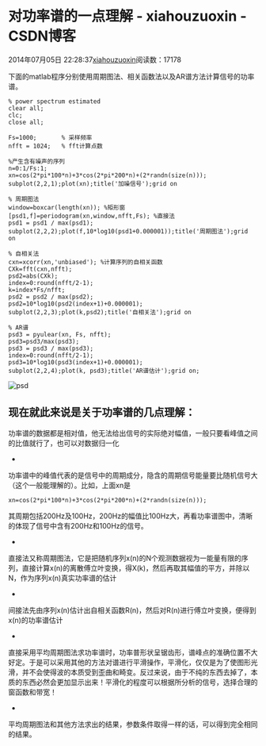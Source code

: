 # 对功率谱的一点理解 - xiahouzuoxin - CSDN博客





2014年07月05日 22:28:37[xiahouzuoxin](https://me.csdn.net/xiahouzuoxin)阅读数：17178








下面的matlab程序分别使用周期图法、相关函数法以及AR谱方法计算信号的功率谱。

```
% power spectrum estimated
clear all;
clc;
close all;

Fs=1000;       % 采样频率
nfft = 1024;   % fft计算点数

%产生含有噪声的序列
n=0:1/Fs:1;
xn=cos(2*pi*100*n)+3*cos(2*pi*200*n)+(2*randn(size(n)));
subplot(2,2,1);plot(xn);title('加噪信号');grid on

% 周期图法
window=boxcar(length(xn)); %矩形窗
[psd1,f]=periodogram(xn,window,nfft,Fs); %直接法
psd1 = psd1 / max(psd1);
subplot(2,2,2);plot(f,10*log10(psd1+0.000001));title('周期图法');grid on

% 自相关法
cxn=xcorr(xn,'unbiased'); %计算序列的自相关函数
CXk=fft(cxn,nfft);
psd2=abs(CXk);
index=0:round(nfft/2-1);
k=index*Fs/nfft;
psd2 = psd2 / max(psd2);
psd2=10*log10(psd2(index+1)+0.000001);
subplot(2,2,3);plot(k,psd2);title('自相关法');grid on

% AR谱
psd3 = pyulear(xn, Fs, nfft); 
psd3=psd3/max(psd3);
psd3 = psd3 / max(psd3);
index=0:round(nfft/2-1);
psd3=10*log10(psd3(index+1)+0.000001);
subplot(2,2,4);plot(k, psd3);title('AR谱估计');grid on;
```

![psd](https://github.com/xiahouzuoxin/notes/raw/master/images/%E5%8A%9F%E7%8E%87%E8%B0%B1%E7%9A%84%E4%B8%80%E7%82%B9%E7%90%86%E8%A7%A3/psd.png)

现在就此来说是关于功率谱的几点理解：
- 
功率谱的数据都是相对值，他无法给出信号的实际绝对幅值，一般只要看峰值之间的比值就行了，也可以对数据归一化

- 
功率谱中的峰值代表的是信号中的周期成分，隐含的周期信号能量要比随机信号大（这个一般能理解的）。比如，上面xn是

```
xn=cos(2*pi*100*n)+3*cos(2*pi*200*n)+(2*randn(size(n)));
```

其周期包括200Hz及100Hz，200Hz的幅值比100Hz大，再看功率谱图中，清晰的体现了信号中含有200Hz和100Hz的信号。

- 
直接法又称周期图法，它是把随机序列x(n)的N个观测数据视为一能量有限的序列，直接计算x(n)的离散傅立叶变换，得X(k)，然后再取其幅值的平方，并除以N，作为序列x(n)真实功率谱的估计

- 
间接法先由序列x(n)估计出自相关函数R(n)，然后对R(n)进行傅立叶变换，便得到x(n)的功率谱估计

- 
直接采用平均周期图法求功率谱时，功率普形状呈锯齿形，谱峰点的准确位置不大好定。于是可以采用其他的方法对谱进行平滑操作，平滑化，仅仅是为了使图形光滑，并不会使得波的本质受到歪曲和畸变。反过来说，由于不纯的东西去掉了，本质的东西必然会更加显示出来！平滑化的程度可以根据所分析的信号，选择合理的窗函数和带宽！

- 
平均周期图法和其他方法求出的结果，参数条件取得一样的话，可以得到完全相同的结果。





